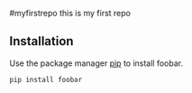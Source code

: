 #myfirstrepo
this is my first repo
## Installation

Use the package manager [pip](https://pip.pypa.io/en/stable/) to install foobar.

```bash
pip install foobar
```
